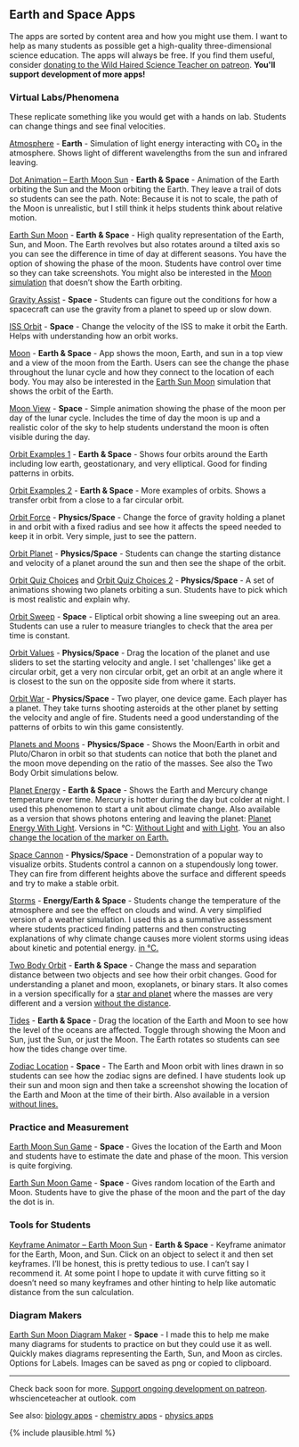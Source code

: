 ## Earth and Space Apps

The apps are sorted by content area and how you might use them. I want to help as many students as possible get a high-quality three-dimensional science education. The apps will always be free. If you find them useful, consider [donating to the Wild Haired Science Teacher on patreon](https://www.patreon.com/whscienceteacher). **You'll support development of more apps!**

### Virtual Labs/Phenomena
These replicate something like you would get with a hands on lab. Students can change things and see final velocities. 

[Atmosphere](/atmosphere/) - **Earth** - Simulation of light energy interacting with CO₂ in the atmosphere. Shows light of different wavelengths from the sun and infrared leaving. 

[Dot Animation – Earth Moon Sun](./dotanimation/earthmoonsun/) - **Earth & Space** - Animation of the Earth orbiting the Sun and the Moon orbiting the Earth. They leave a trail of dots so students can see the path. Note: Because it is not to scale, the path of the Moon is unrealistic, but I still think it helps students think about relative motion.   

[Earth Sun Moon](./earthsunmoon/) - **Earth & Space** - High quality representation of the Earth, Sun, and Moon. The Earth revolves but also rotates around a tilted axis so you can see the difference in time of day at different seasons. You have the option of showing the phase of the moon. Students have control over time so they can take screenshots.  You might also be interested in the [Moon simulation]( ./moon/) that doesn’t show the Earth orbiting.

[Gravity Assist](/gravityassist/) - **Space** - Students can figure out the conditions for how a spacecraft can use the gravity from a planet to speed up or slow down. 

[ISS Orbit](/issorbit/) - **Space** - Change the velocity of the ISS to make it orbit the Earth. Helps with understanding how an orbit works.

[Moon](/moon/) - **Earth & Space** - App shows the moon, Earth, and sun in a top view and a view of the moon from the Earth. Users can see the change the phase throughout the lunar cycle and how they connect to the location of each body. You may also be interested in the [Earth Sun Moon](./earthsunmoon/) simulation that shows the orbit of the Earth. 

[Moon View](./moon/view/) - **Space** - Simple animation showing the phase of the moon per day of the lunar cycle. Includes the time of day the moon is up and a realistic color of the sky to help students understand the moon is often visible during the day. 

[Orbit Examples 1](/orbits1/) - **Earth & Space** - Shows four orbits around the Earth including low earth, geostationary, and very elliptical. Good for finding patterns in orbits.

[Orbit Examples 2](/orbits2/) - **Earth & Space** - More examples of orbits. Shows a transfer orbit from a close to a far circular orbit. 

[Orbit Force](./orbit/force/simple/) - **Physics/Space** - Change the force of gravity holding a planet in and orbit with a fixed radius and see how it affects the speed needed to keep it in orbit. Very simple, just to see the pattern.

[Orbit Planet](./orbit/planet/) - **Physics/Space** - Students can change the starting distance and velocity of a planet around the sun and then see the shape of the orbit. 

[Orbit Quiz Choices](./orbit/quizchoices/) and [Orbit Quiz Choices 2](./orbit/quizchoice2/) - **Physics/Space** - A set of animations showing two planets orbiting a sun. Students have to pick which is most realistic and explain why. 

[Orbit Sweep](/kepler2/) - **Space** - Eliptical orbit showing a line sweeping out an area. Students can use a ruler to measure triangles to check that the area per time is constant. 

[Orbit Values](./orbitvalues/) - **Physics/Space** - Drag the location of the planet and use sliders to set the starting velocity and angle. I set 'challenges' like get a circular orbit, get a very non circular orbit, get an orbit at an angle where it is closest to the sun on the opposite side from where it starts. 

[Orbit War](./orbit/war/) - **Physics/Space** - Two player, one device game. Each player has a planet. They take turns shooting asteroids at the other planet by setting the velocity and angle of fire. Students need a good understanding of the patterns of orbits to win this game consistently.

[Planets and Moons](./planetsandmoons/) - **Physics/Space** - Shows the Moon/Earth in orbit and Pluto/Charon in orbit so that students can notice that both the planet and the moon move depending on the ratio of the masses. See also the Two Body Orbit simulations below. 

[Planet Energy](/planetenergy/) - **Earth & Space** - Shows the Earth and Mercury change temperature over time. Mercury is hotter during the day but colder at night. I used this phenomenon to start a unit about climate change. Also available as a version that shows photons entering and leaving the planet: [Planet Energy With Light](/plantenergywithlight/). Versions in °C: [Without Light](/planetenergyc/) and [with Light](/planetenergywithlightc/). You an also [change the location of the marker on Earth.](planetenergy/planetenergylocation.md)

[Space Cannon](./spacecannon/h/) - **Physics/Space** - Demonstration of a popular way to visualize orbits. Students control a cannon on a stupendously long tower. They can fire from different heights above the surface and different speeds and try to make a stable orbit. 

[Storms](/storms/) - **Energy/Earth & Space** - Students change the temperature of the atmosphere and see the effect on clouds and wind. A very simplified version of a weather simulation. I used this as a summative assessment where students practiced finding patterns and then constructing explanations of why climate change causes more violent storms using ideas about kinetic and potential energy. [in °C.](/stormsc/)

[Two Body Orbit](./twobodyorbit/distance/) - **Earth & Space** - Change the mass and separation distance between two objects and see how their orbit changes. Good for understanding a planet and moon, exoplanets, or binary stars. It also comes in a version specifically for a [star and planet](./twobodyorbit/sunandplanet/) where the masses are very different and a version [without the distance](./twobodyorbit/distance/).

[Tides](./tides/) - **Earth & Space** - Drag the location of the Earth and Moon to see how the level of the oceans are affected. Toggle through showing the Moon and Sun, just the Sun, or just the Moon. The Earth rotates so students can see how the tides change over time. 

[Zodiac Location](./zodiac/locations/#lines) - **Space** - The Earth and Moon orbit with lines drawn in so students can see how the zodiac signs are defined. I have students look up their sun and moon sign and then take a screenshot showing the location of the Earth and Moon at the time of their birth. Also available in a version [without lines.](./zodiac/locations/)

### Practice and Measurement

[Earth Moon Sun Game](./earthmoonsun/game/) - **Space** - Gives the location of the Earth and Moon and students have to estimate the date and phase of the moon. This version is quite forgiving. 

[Earth Sun Moon Game](./earthsunmoon/game/) - **Space** - Gives random location of the Earth and Moon. Students have to give the phase of the moon and the part of the day the dot is in.  

### Tools for Students

[Keyframe Animator – Earth Moon Sun](./keyframe/earthmoonsun/) - **Earth & Space** - Keyframe animator for the Earth, Moon, and Sun.  Click on an object to select it and then set keyframes. I’ll be honest, this is pretty tedious to use. I can’t say I recommend it. At some point I hope to update it with curve fitting so it doesn’t need so many keyframes and other hinting to help like automatic distance from the sun calculation. 

### Diagram Makers

[Earth Sun Moon Diagram Maker](./diagrams/earthsunmoon/) - **Space** - I made this to help me make many diagrams for students to practice on but they could use it as well. Quickly makes diagrams representing the Earth, Sun, and Moon as circles. Options for Labels. Images can be saved as png or copied to clipboard.

---

Check back soon for more. [Support ongoing development on patreon](https://www.patreon.com/whscienceteacher). whscienceteacher at outlook. com

See also: [biology apps](biology.md) - [chemistry apps](chemistry.md) - [physics apps](physics.md)


{% include plausible.html %}
